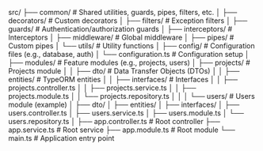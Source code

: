 src/
├── common/ # Shared utilities, guards, pipes, filters, etc.
│ ├── decorators/ # Custom decorators
│ ├── filters/ # Exception filters
│ ├── guards/ # Authentication/authorization guards
│ ├── interceptors/ # Interceptors
│ ├── middleware/ # Global middleware
│ ├── pipes/ # Custom pipes
│ └── utils/ # Utility functions
│
├── config/ # Configuration files (e.g., database, auth)
│ └── configuration.ts # Configuration setup
│
├── modules/ # Feature modules (e.g., projects, users)
│ ├── projects/ # Projects module
│ │ ├── dto/ # Data Transfer Objects (DTOs)
│ │ ├── entities/ # TypeORM entities
│ │ ├── interfaces/ # Interfaces
│ │ ├── projects.controller.ts
│ │ ├── projects.service.ts
│ │ ├── projects.module.ts
│ │ └── projects.repository.ts
│ │
│ └── users/ # Users module (example)
│ ├── dto/
│ ├── entities/
│ ├── interfaces/
│ ├── users.controller.ts
│ ├── users.service.ts
│ ├── users.module.ts
│ └── users.repository.ts
│
├── app.controller.ts # Root controller
├── app.service.ts # Root service
├── app.module.ts # Root module
└── main.ts # Application entry point
